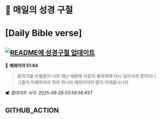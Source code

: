 # 🙏 매일의 성경 구절
# [Daily Bible verse]
## [![README에 성경구절 업데이트](https://github.com/DONGSUKA/first_test/actions/workflows/update-readme-bible.yml/badge.svg)](https://github.com/DONGSUKA/first_test/actions/workflows/update-readme-bible.yml)
<!-- START_BIBLE_VERSE -->
📖 **예레미야 51:64**
> 말하기를 바벨론이 나의 재난 때문에 이같이 몰락하여 다시 일어서지 못하리니 그들이 피폐하리라 하라 하니라 예레미야의 말이 이에끝나니라

🕊️ _업데이트 시각: 2025-09-28 03:56:56 KST_
  <!-- END_BIBLE_VERSE -->
## GITHUB_ACTION
